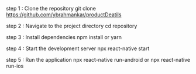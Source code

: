 
step 1 : Clone the repository
git clone https://github.com/ybrahmankar/productDeatils

step 2 : Navigate to the project directory
cd repository

step 3 : Install dependencies
npm install
or
yarn

step 4 : Start the development server
npx react-native start

step 5 : Run the application
npx react-native run-android
or
npx react-native run-ios


